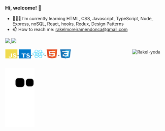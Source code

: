 ### Hi, welcome! 👋


- 👩🏻‍💻 I’m currently learning HTML, CSS, Javascript, TypeScript, Node, Express, noSQL, React, hooks, Redux, Design Patterns
- 📫 How to reach me: rakelmoreiramendonca@gmail.com

 
 <div>
  <a href="https://github.com/rakelmm/rakelmm.git"> 
  <img height="160em" src="https://github-readme-stats.vercel.app/api?username=rakelmm&show_icons=true&theme=dracula"/>
  <img height="160em" src="https://github-readme-stats.vercel.app/api/top-langs/?username=rakelmm&layout=compact&langs_count=30&theme=dracula"/>
</div>
<div style="display: inline_block"><br>
  <img align="center" alt="Rakel-Js" height="30" width="40" src="https://raw.githubusercontent.com/devicons/devicon/master/icons/javascript/javascript-plain.svg">
  <img align="center" alt="Rakel-Ts" height="30" width="40" src="https://raw.githubusercontent.com/devicons/devicon/master/icons/typescript/typescript-plain.svg">
  <img align="center" alt="Rakel-React" height="30" width="40" src="https://raw.githubusercontent.com/devicons/devicon/master/icons/react/react-original.svg">
  <img align="center" alt="Rakel-HTML" height="30" width="40" src="https://raw.githubusercontent.com/devicons/devicon/master/icons/html5/html5-original.svg">
  <img align="center" alt="Rakel-CSS" height="30" width="40" src="https://raw.githubusercontent.com/devicons/devicon/master/icons/css3/css3-original.svg">
  
 
  <img align="right" alt="Rakel-yoda" src="https://cdn.discordapp.com/attachments/795358919417397249/825430589581688872/hi.gif">
</div>
  
  ##
 

 
  ![Snake animation](https://github.com/rafaballerini/rafaballerini/blob/output/github-contribution-grid-snake.svg)
 
</div>


